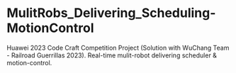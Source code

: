 # MulitRobs_Delivering_Scheduling-MotionControl
Huawei 2023 Code Craft Competition Project (Solution with WuChang Team - Railroad Guerrillas 2023). Real-time mulit-robot delivering scheduler &amp; motion-control.
